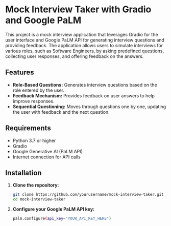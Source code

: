 # Mock Interview Taker with Gradio and Google PaLM

This project is a mock interview application that leverages Gradio for the user interface and Google PaLM API for generating interview questions and providing feedback. The application allows users to simulate interviews for various roles, such as Software Engineers, by asking predefined questions, collecting user responses, and offering feedback on the answers.

## Features

- **Role-Based Questions:** Generates interview questions based on the role entered by the user.
- **Feedback Mechanism:** Provides feedback on user answers to help improve responses.
- **Sequential Questioning:** Moves through questions one by one, updating the user with feedback and the next question.

## Requirements

- Python 3.7 or higher
- Gradio
- Google Generative AI (PaLM API)
- Internet connection for API calls

## Installation

1. **Clone the repository:**

   ```bash
   git clone https://github.com/yourusername/mock-interview-taker.git
   cd mock-interview-taker

2. **Configure your Google PaLM API key:**

   ```bash
   palm.configure(api_key="YOUR_API_KEY_HERE")
